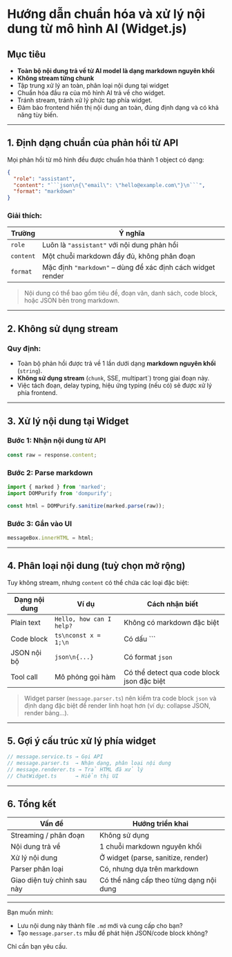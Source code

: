 # Hướng dẫn chuẩn hóa và xử lý nội dung từ mô hình AI (Widget.js)

## Mục tiêu

- **Toàn bộ nội dung trả về từ AI model là dạng markdown nguyên khối**
- **Không stream từng chunk**
- Tập trung xử lý an toàn, phân loại nội dung tại widget
- Chuẩn hóa đầu ra của mô hình AI trả về cho widget.
- Tránh stream, tránh xử lý phức tạp phía widget.
- Đảm bảo frontend hiển thị nội dung an toàn, đúng định dạng và có khả năng tùy biến.

---

## 1. Định dạng chuẩn của phản hồi từ API

Mọi phản hồi từ mô hình đều được chuẩn hóa thành 1 object có dạng:

````json
{
  "role": "assistant",
  "content": "```json\n{\"email\": \"hello@example.com\"}\n```",
  "format": "markdown"
}
````

### Giải thích:

| Trường    | Ý nghĩa                                                     |
| --------- | ----------------------------------------------------------- |
| `role`    | Luôn là `"assistant"` với nội dung phản hồi                 |
| `content` | Một chuỗi markdown đầy đủ, không phân đoạn                  |
| `format`  | Mặc định `"markdown"` – dùng để xác định cách widget render |

> Nội dung có thể bao gồm tiêu đề, đoạn văn, danh sách, code block, hoặc JSON bên trong markdown.

---

## 2. Không sử dụng stream

### Quy định:

- Toàn bộ phản hồi được trả về 1 lần dưới dạng **markdown nguyên khối** (`string`).
- **Không sử dụng stream** (`chunk`, SSE, multipart\`) trong giai đoạn này.
- Việc tách đoạn, delay typing, hiệu ứng typing (nếu có) sẽ được xử lý phía frontend.

---

## 3. Xử lý nội dung tại Widget

### Bước 1: Nhận nội dung từ API

```ts
const raw = response.content;
```

### Bước 2: Parse markdown

```ts
import { marked } from 'marked';
import DOMPurify from 'dompurify';

const html = DOMPurify.sanitize(marked.parse(raw));
```

### Bước 3: Gắn vào UI

```ts
messageBox.innerHTML = html;
```

---

## 4. Phân loại nội dung (tuỳ chọn mở rộng)

Tuy không stream, nhưng `content` có thể chứa các loại đặc biệt:

| Dạng nội dung | Ví dụ                    | Cách nhận biết                             |
| ------------- | ------------------------ | ------------------------------------------ |
| Plain text    | `Hello, how can I help?` | Không có markdown đặc biệt                 |
| Code block    | `ts\nconst x = 1;\n`     | Có dấu \`\`\`                              |
| JSON nội bộ   | `json\n{...}`            | Có format `json`                           |
| Tool call     | Mô phỏng gọi hàm         | Có thể detect qua code block json đặc biệt |

> Widget parser (`message.parser.ts`) nên kiểm tra code block `json` và định dạng đặc biệt để render linh hoạt hơn (ví dụ: collapse JSON, render bảng...).

---

## 5. Gợi ý cấu trúc xử lý phía widget

```ts
// message.service.ts → Gọi API
// message.parser.ts  → Nhận dạng, phân loại nội dung
// message.renderer.ts → Trả HTML đã xử lý
// ChatWidget.ts      → Hiển thị UI
```

---

## 6. Tổng kết

| Vấn đề                      | Hướng triển khai                        |
| --------------------------- | --------------------------------------- |
| Streaming / phân đoạn       | Không sử dụng                           |
| Nội dung trả về             | 1 chuỗi markdown nguyên khối            |
| Xử lý nội dung              | Ở widget (parse, sanitize, render)      |
| Parser phân loại            | Có, nhưng dựa trên markdown             |
| Giao diện tuỳ chỉnh sau này | Có thể nâng cấp theo từng dạng nội dung |

---

Bạn muốn mình:

- Lưu nội dung này thành file `.md` mới và cung cấp cho bạn?
- Tạo `message.parser.ts` mẫu để phát hiện JSON/code block không?

Chỉ cần bạn yêu cầu.
